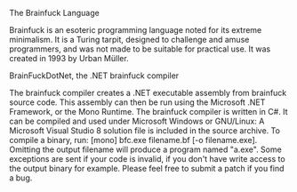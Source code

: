    The Brainfuck Language 

Brainfuck is an esoteric programming language noted for its extreme minimalism. It is a Turing tarpit, designed to challenge and amuse programmers, and was not made to be suitable for practical use. It was created in 1993 by Urban Müller.


BrainFuckDotNet, the .NET brainfuck compiler

The brainfuck compiler creates a .NET executable assembly from brainfuck source code. This assembly can then be run using the Microsoft .NET Framework, or the Mono Runtime. 
The brainfuck compiler is written in C#. It can be compiled and used under Microsoft Windows or GNU/Linux: A Microsoft Visual Studio 8 solution file is included in the source archive.
To compile a binary, run: [mono] bfc.exe filename.bf [-o filename.exe]. Omitting the output filename will produce a program named "a.exe".
Some exceptions are sent if your code is invalid, if you don't have write access to the output binary for example. Please feel free to submit a patch if you find a bug. 
